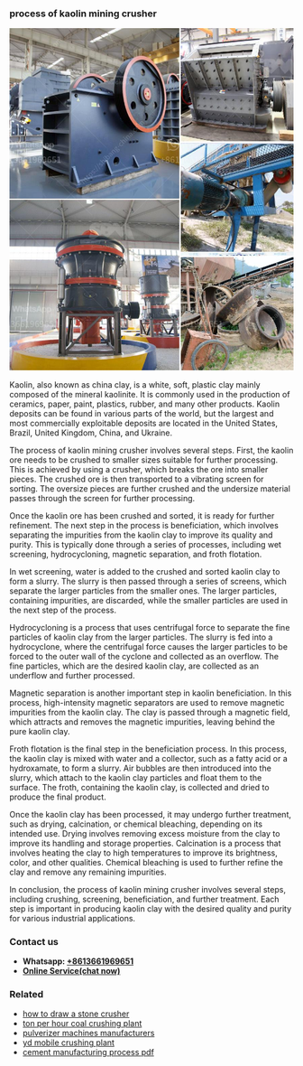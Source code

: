 <h3>process of kaolin mining crusher</h3><img src='1706773523.jpg' alt=''><p>Kaolin, also known as china clay, is a white, soft, plastic clay mainly composed of the mineral kaolinite. It is commonly used in the production of ceramics, paper, paint, plastics, rubber, and many other products. Kaolin deposits can be found in various parts of the world, but the largest and most commercially exploitable deposits are located in the United States, Brazil, United Kingdom, China, and Ukraine.</p><p>The process of kaolin mining crusher involves several steps. First, the kaolin ore needs to be crushed to smaller sizes suitable for further processing. This is achieved by using a crusher, which breaks the ore into smaller pieces. The crushed ore is then transported to a vibrating screen for sorting. The oversize pieces are further crushed and the undersize material passes through the screen for further processing.</p><p>Once the kaolin ore has been crushed and sorted, it is ready for further refinement. The next step in the process is beneficiation, which involves separating the impurities from the kaolin clay to improve its quality and purity. This is typically done through a series of processes, including wet screening, hydrocycloning, magnetic separation, and froth flotation.</p><p>In wet screening, water is added to the crushed and sorted kaolin clay to form a slurry. The slurry is then passed through a series of screens, which separate the larger particles from the smaller ones. The larger particles, containing impurities, are discarded, while the smaller particles are used in the next step of the process.</p><p>Hydrocycloning is a process that uses centrifugal force to separate the fine particles of kaolin clay from the larger particles. The slurry is fed into a hydrocyclone, where the centrifugal force causes the larger particles to be forced to the outer wall of the cyclone and collected as an overflow. The fine particles, which are the desired kaolin clay, are collected as an underflow and further processed.</p><p>Magnetic separation is another important step in kaolin beneficiation. In this process, high-intensity magnetic separators are used to remove magnetic impurities from the kaolin clay. The clay is passed through a magnetic field, which attracts and removes the magnetic impurities, leaving behind the pure kaolin clay.</p><p>Froth flotation is the final step in the beneficiation process. In this process, the kaolin clay is mixed with water and a collector, such as a fatty acid or a hydroxamate, to form a slurry. Air bubbles are then introduced into the slurry, which attach to the kaolin clay particles and float them to the surface. The froth, containing the kaolin clay, is collected and dried to produce the final product.</p><p>Once the kaolin clay has been processed, it may undergo further treatment, such as drying, calcination, or chemical bleaching, depending on its intended use. Drying involves removing excess moisture from the clay to improve its handling and storage properties. Calcination is a process that involves heating the clay to high temperatures to improve its brightness, color, and other qualities. Chemical bleaching is used to further refine the clay and remove any remaining impurities.</p><p>In conclusion, the process of kaolin mining crusher involves several steps, including crushing, screening, beneficiation, and further treatment. Each step is important in producing kaolin clay with the desired quality and purity for various industrial applications.</p><h3>Contact us</h3><ul><li><strong>Whatsapp:&nbsp;<a href="https://wa.me/8613661969651">+8613661969651</a></strong></li><li><a href="https://swt.shibang-china.com/?git&amp;zhl&amp;process of kaolin mining crusher"><strong>Online Service(chat now)</strong></a></li></ul><h3>Related</h3><ul><li><a href='how to draw a stone crusher.md'>how to draw a stone crusher</a></li><li><a href='ton per hour coal crushing plant.md'>ton per hour coal crushing plant</a></li><li><a href='pulverizer machines manufacturers.md'>pulverizer machines manufacturers</a></li><li><a href='yd mobile crushing plant.md'>yd mobile crushing plant</a></li><li><a href='cement manufacturing process pdf.md'>cement manufacturing process pdf</a></li></ul>